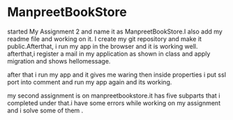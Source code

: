 # ManpreetBookStore
started My Assignment 2 and name it as ManpreetBookStore.I also add my readme file and working on it.
I create my git repository and make it public.Afterthat, i run my app in the browser and it is working well.
afterthat,i register a mail in my application as shown in class and apply migration and shows hellomessage.

 after that i run my app and it gives me waring then inside properties i put ssl port into comment and run my app again and its working. 

my second assignment is on manpreetbookstore.it has five subparts that i completed under that.i have some errors while working on my assignment and i solve some of them .
